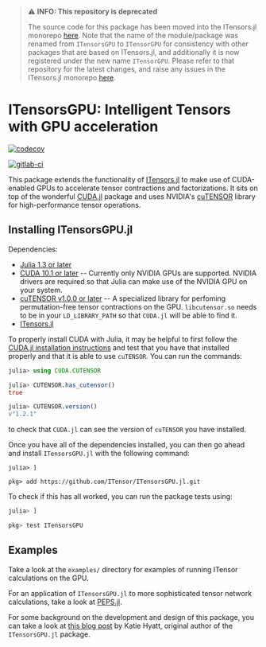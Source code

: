 > ⚠️ **INFO: This repository is deprecated**
> 
> The source code for this package has been moved into the ITensors.jl monorepo [here](https://github.com/ITensor/ITensors.jl/tree/main/ITensorGPU).
> Note that the name of the module/package was renamed from `ITensorsGPU` to `ITensorGPU` for consistency with other packages that are based
> on ITensors.jl, and additionally it is now registered under the new name `ITensorGPU`.
> Please refer to that repository for the latest changes, and raise any issues in the ITensors.jl monorepo [here](https://github.com/ITensor/ITensors.jl/issues).

# ITensorsGPU: Intelligent Tensors with GPU acceleration

[![codecov](https://codecov.io/gh/ITensor/ITensorsGPU.jl/branch/master/graph/badge.svg)](https://codecov.io/gh/ITensor/ITensorsGPU.jl)

[![gitlab-ci](https://gitlab.com/JuliaGPU/ITensorsGPU-jl/badges/master/pipeline.svg)](https://gitlab.com/JuliaGPU/ITensorsGPU-jl/commits/master)

This package extends the functionality of [ITensors.jl](https://github.com/ITensor/ITensors.jl) to make use of CUDA-enabled GPUs to accelerate tensor contractions and factorizations. It sits on top of the wonderful [CUDA.jl](https://github.com/JuliaGPU/CUDA.jl) package and uses NVIDIA's [cuTENSOR](https://developer.nvidia.com/cutensor) library for high-performance tensor operations.

## Installing ITensorsGPU.jl

Dependencies:
  - [Julia 1.3 or later](https://julialang.org/downloads/)
  - [CUDA 10.1 or later](https://developer.nvidia.com/cuda-downloads) -- Currently only NVIDIA GPUs are supported. NVIDIA drivers are required so that Julia can make use of the NVIDIA GPU on your system.
  - [cuTENSOR v1.0.0 or later](https://developer.nvidia.com/cutensor) -- A specialized library for perfoming permutation-free tensor contractions on the GPU. `libcutensor.so` needs to be in your `LD_LIBRARY_PATH` so that `CUDA.jl` will be able to find it.
  - [ITensors.jl](https://itensor.github.io/ITensors.jl/stable/#Installation-1)

To properly install CUDA with Julia, it may be helpful to first follow the [CUDA.jl installation instructions](https://juliagpu.github.io/CUDA.jl/stable/installation/overview/) and test that you have that installed properly and that it is able to use `cuTENSOR`. You can run the commands:
```julia
julia> using CUDA.CUTENSOR

julia> CUTENSOR.has_cutensor()
true

julia> CUTENSOR.version()
v"1.2.1"
```
to check that `CUDA.jl` can see the version of `cuTENSOR` you have installed.

Once you have all of the dependencies installed, you can then go ahead and install `ITensorsGPU.jl` with the following command:
```
julia> ]

pkg> add https://github.com/ITensor/ITensorsGPU.jl.git
```

To check if this has all worked, you can run the package tests using:
```julia
julia> ]

pkg> test ITensorsGPU
```

## Examples

Take a look at the `examples/` directory for examples of running ITensor calculations on the GPU.

For an application of `ITensorsGPU.jl` to more sophisticated tensor network calculations, take a look at [PEPS.jl](https://github.com/ITensor/PEPS.jl).

For some background on the development and design of this package, you can take a look at [this blog post](https://kshyatt.github.io/post/itensorsgpu/) by Katie Hyatt, original author of the `ITensorsGPU.jl` package.

